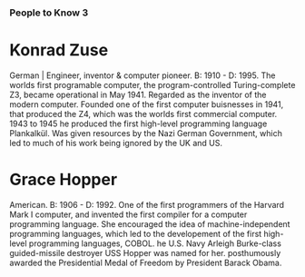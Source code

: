 ### People to Know 3

# Konrad Zuse
German | Engineer, inventor & computer pioneer. B: 1910 - D: 1995. The worlds first programable computer, the program-controlled Turing-complete Z3, became operational in May 1941. Regarded as the inventor of the modern computer. Founded one of the first computer buisnesses in 1941, that produced the Z4, which was the worlds first commercial computer. 1943 to 1945 he produced the first high-level programming language Plankalkül. Was given resources by the Nazi German Government, which led to much of his work being ignored by the UK and US.

# Grace Hopper
American. B: 1906 - D: 1992. One of the first programmers of the Harvard Mark I computer, and invented the first compiler for a computer programming language. She encouraged the idea of machine-independent programming languages, which led to the developement of the first high-level programming languages, COBOL. he U.S.  Navy Arleigh Burke-class guided-missile destroyer USS Hopper was named for her. posthumously awarded the Presidential Medal of Freedom by President Barack Obama.
